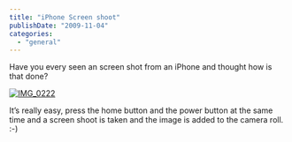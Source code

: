```yaml
---
title: "iPhone Screen shoot"
publishDate: "2009-11-04"
categories: 
  - "general"
---
```


Have you every seen an screen shot from an iPhone and thought how is that done?

[![IMG_0222](http://ramberlinggeek.co.uk/wp-content/uploads/2009/11/img_0222_thumb.png "IMG_0222")](http://ramberlinggeek.co.uk/wp-content/uploads/2009/11/img_0222.png) 

It’s really easy, press the home button and the power button at the same time and a screen shoot is taken and the image is added to the camera roll. :-)
